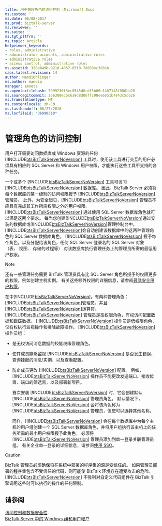 ```yaml
---
title: 用于管理角色的访问控制 |Microsoft Docs
ms.custom: ''
ms.date: 06/08/2017
ms.prod: biztalk-server
ms.reviewer: ''
ms.suite: ''
ms.tgt_pltfrm: ''
ms.topic: article
helpviewer_keywords:
- roles, administrative
- administrator accounts, administrative roles
- administrative roles
- access control, administrative roles
ms.assetid: 328e049b-921d-4057-85f0-7d008ec308bb
caps.latest.revision: 14
author: MandiOhlinger
ms.author: mandia
manager: anneta
ms.openlocfilehash: 7999230f3ec0545d8cd15b66e1407148f080bb26
ms.sourcegitcommit: 266308ec5c6a9d8d80ff298ee6051b4843c5d626
ms.translationtype: MT
ms.contentlocale: zh-CN
ms.lasthandoff: 06/27/2018
ms.locfileid: "36990310"
---
```

# <a name="access-control-for-administrative-roles"></a>管理角色的访问控制
用户打开需要访问数据库或 Windows 资源的任何 [!INCLUDE[btsBizTalkServerNoVersion](../includes/btsbiztalkservernoversion-md.md)] 工具时，使用该工具进行交互的用户必须具有相应的 SQL Server 和 Windows 用户权限，才能执行这些工具所支持的各种任务。  
  
 一个或多个 [!INCLUDE[btsBizTalkServerNoVersion](../includes/btsbiztalkservernoversion-md.md)] 工具可访问 [!INCLUDE[btsBizTalkServerNoVersion](../includes/btsbiztalkservernoversion-md.md)] 数据库。 因此，BizTalk Server 必须将每个数据库的某一级别的访问权限授予 [!INCLUDE[btsBizTalkServerNoVersion](../includes/btsbiztalkservernoversion-md.md)] 管理员。 此外，为安全起见，[!INCLUDE[btsBizTalkServerNoVersion](../includes/btsbiztalkservernoversion-md.md)] 管理员不应具有完成其工作所需权限之外的用户权限。 [!INCLUDE[btsBizTalkServerNoVersion](../includes/btsbiztalkservernoversion-md.md)] 通过使用 SQL Server 数据库角色就可以满足这两个要求。 每当您创建[!INCLUDE[btsBizTalkServerNoVersion](../includes/btsbiztalkservernoversion-md.md)]通过安装的数据库或[!INCLUDE[btsBizTalkServerNoVersion](../includes/btsbiztalkservernoversion-md.md)]管理控制台中，[!INCLUDE[btsBizTalkServerNoVersion](../includes/btsbiztalkservernoversion-md.md)]会自动创建该数据库中的这两种管理角色的 SQL Server 数据库角色。 [!INCLUDE[btsBizTalkServerNoVersion](../includes/btsbiztalkservernoversion-md.md)] 授予每个角色，以及分配给该角色，任何 SQL Server 登录名的 SQL Server 对象 （表、 视图、 存储的过程等） 对该数据库执行管理任务上的管理员所需的最低用户权限。  
  
> [!NOTE]
>  还有一些管理任务需要 BizTalk 管理员具有比 SQL Server 角色所授予的权限更多的权限，例如创建主机实例。 有关这些额外权限的详细信息，请参阅[最低安全用户权限](../core/minimum-security-user-rights.md)。  
  
 在中[!INCLUDE[btsBizTalkServerNoVersion](../includes/btsbiztalkservernoversion-md.md)]，有两种管理角色：[!INCLUDE[btsBizTalkServerNoVersion](../includes/btsbiztalkservernoversion-md.md)]管理员，并且[!INCLUDE[btsBizTalkServerNoVersion](../includes/btsbiztalkservernoversion-md.md)]运算符。 [!INCLUDE[btsBizTalkServerNoVersion](../includes/btsbiztalkservernoversion-md.md)] 管理员是高权限角色，有权访问配置数据和跟踪数据。 [!INCLUDE[btsBizTalkServerNoVersion](../includes/btsbiztalkservernoversion-md.md)] 操作员是低权限角色，仅有权执行监视操作和排除故障操作。 [!INCLUDE[btsBizTalkServerNoVersion](../includes/btsbiztalkservernoversion-md.md)] 操作员组：  
  
- 是无权访问消息数据的较低权限管理角色。  
  
- 使其成员能够监视 [!INCLUDE[btsBizTalkServerNoVersion](../includes/btsbiztalkservernoversion-md.md)] 是否发生错误，查询挂起的消息\实例，以及查看配置。  
  
- 防止成员更改 [!INCLUDE[btsBizTalkServerNoVersion](../includes/btsbiztalkservernoversion-md.md)] 配置。 例如，[!INCLUDE[btsBizTalkServerNoVersion](../includes/btsbiztalkservernoversion-md.md)] 操作员不能更改发送端口、接收位置、端口的筛选器，以及部署新项目。  
  
  首次安装 [!INCLUDE[btsBizTalkServerNoVersion](../includes/btsbiztalkservernoversion-md.md)] 时，它会创建默认 [!INCLUDE[btsBizTalkServerNoVersion](../includes/btsbiztalkservernoversion-md.md)] 管理员角色。 默认情况下，[!INCLUDE[btsBizTalkServerNoVersion](../includes/btsbiztalkservernoversion-md.md)] 会将该角色称为 [!INCLUDE[btsBizTalkServerNoVersion](../includes/btsbiztalkservernoversion-md.md)] 管理员，但您可以选择其他名称。  
  
  同样，[!INCLUDE[btsBizTalkServerNoVersion](../includes/btsbiztalkservernoversion-md.md)] 会在每个数据库中为每个主机的用户组创建一个 SQL Server 数据库角色，并将用户组执行该主机上的任务所需的最小用户权限授予此角色。 必须将 [!INCLUDE[btsBizTalkServerNoVersion](../includes/btsbiztalkservernoversion-md.md)] 管理员添加到单一登录关联管理员组。 有关企业单一登录的详细信息，请参阅[使用 SSO](../core/using-sso.md)。  
  
> [!CAUTION]
>  BizTalk 管理员必须确保将在系统中部署的程序集的源是受信任的。 如果管理员部署的程序集包含不受信任的代码，则可能使 BizTalk 环境存在遭受攻击的危险。 [!INCLUDE[btsBizTalkServerNoVersion](../includes/btsbiztalkservernoversion-md.md)] 不强制对自定义代码组件在 BizTalk 引擎调用这些时可以执行的操作的任何限制。  
  
## <a name="see-also"></a>请参阅  
 [访问控制和数据安全性](../core/access-control-and-data-security.md)   
 [BizTalk Server 中的 Windows 组和用户帐户](../core/windows-groups-and-user-accounts-in-biztalk-server.md)